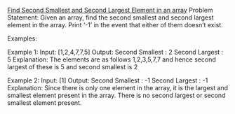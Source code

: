 [Find Second Smallest and Second Largest Element in an array](https://takeuforward.org/data-structure/find-second-smallest-and-second-largest-element-in-an-array/)
Problem Statement: Given an array, find the second smallest and second largest element in the array. Print ‘-1’ in the event that either of them doesn’t exist.

Examples:

Example 1:
Input: [1,2,4,7,7,5]
Output: Second Smallest : 2
	Second Largest : 5
Explanation: The elements are as follows 1,2,3,5,7,7 and hence second largest of these is 5 and second smallest is 2

Example 2:
Input: [1]
Output: Second Smallest : -1
	Second Largest : -1
Explanation: Since there is only one element in the array, it is the largest and smallest element present in the array. There is no second largest or second smallest element present.